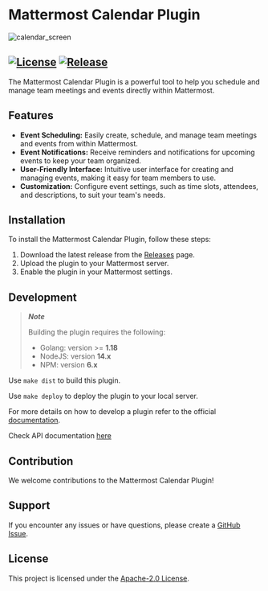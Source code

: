 # Mattermost Calendar Plugin


![calendar_screen](https://github.com/dmitrijkir/mattermost-plugin-calendar/assets/22306239/6c59b90f-9798-4ab4-9de7-e0b9d90ec6bc)

[![License](https://img.shields.io/badge/License-Apache%202.0-blue.svg)](https://opensource.org/licenses/Apache-2.0)
[![Release](https://img.shields.io/github/v/release/dmitrijkir/mattermost-plugin-calendar?include_prereleases)](https://github.com/dmitrijkir/mattermost-plugin-calendar/releases/v0.1.0-alpha)
---

The Mattermost Calendar Plugin is a powerful tool to help you schedule and manage team meetings and events directly within Mattermost.


## Features

- **Event Scheduling:** Easily create, schedule, and manage team meetings and events from within Mattermost.
- **Event Notifications:** Receive reminders and notifications for upcoming events to keep your team organized.
- **User-Friendly Interface:** Intuitive user interface for creating and managing events, making it easy for team members to use.
- **Customization:** Configure event settings, such as time slots, attendees, and descriptions, to suit your team's needs.


## Installation

To install the Mattermost Calendar Plugin, follow these steps:

1. Download the latest release from the [Releases](https://github.com/dmitrijkir/mattermost-plugin-calendar/releases) page.
2. Upload the plugin to your Mattermost server.
3. Enable the plugin in your Mattermost settings.


## Development

> **_Note_**
>
> Building the plugin requires the following:
> - Golang: version >= **1.18**
> - NodeJS: version **14.x**
> - NPM: version **6.x**

Use ```make dist``` to build this plugin.

Use `make deploy` to deploy the plugin to your local server.

For more details on how to develop a plugin refer to the official [documentation](https://developers.mattermost.com/extend/plugins/).

Check API documentation [here](/docs/README.md)


## Contribution

We welcome contributions to the Mattermost Calendar Plugin!


## Support

If you encounter any issues or have questions, please create a [GitHub Issue](https://github.com/dmitrijkir/mattermost-plugin-calendar/issues).


## License

This project is licensed under the [Apache-2.0 License](LICENSE).
